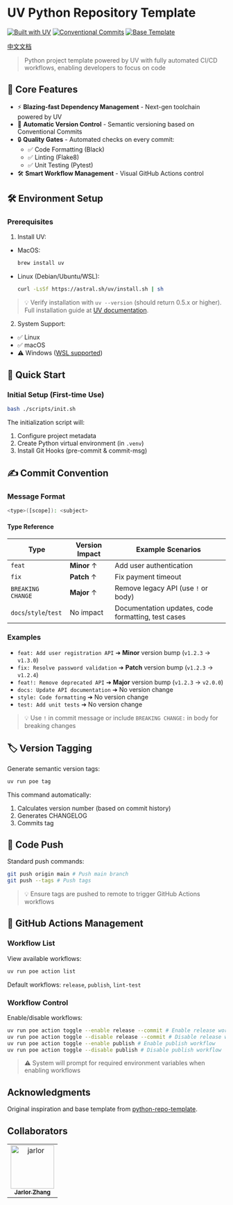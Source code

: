 # UV Python Repository Template

[![Built with UV](https://img.shields.io/badge/built%20with-uv-7966C7)](https://github.com/astral-sh/uv)
[![Conventional Commits](https://img.shields.io/badge/Conventional%20Commits-1.0.0-%23FE5196)](https://www.conventionalcommits.org)
[![Base Template](https://img.shields.io/badge/-base_template-blue?logo=github)](https://github.com/GiovanniGiacometti/python-repo-template)

[中文文档](README_zh.md)

> Python project template powered by UV with fully automated CI/CD workflows, enabling developers to focus on code

## 🚀 Core Features

- ⚡ **Blazing-fast Dependency Management** - Next-gen toolchain powered by UV
- 🤖 **Automatic Version Control** - Semantic versioning based on Conventional Commits
- 🔒 **Quality Gates** - Automated checks on every commit:
  - ✅ Code Formatting (Black)
  - ✅ Linting (Flake8)
  - ✅ Unit Testing (Pytest)
- 🛠️ **Smart Workflow Management** - Visual GitHub Actions control

## 🛠️ Environment Setup

### Prerequisites

1. Install UV:

- MacOS:
  ```bash
  brew install uv
  ```
- Linux (Debian/Ubuntu/WSL):
  ```bash
  curl -LsSf https://astral.sh/uv/install.sh | sh
  ```

> 💡 Verify installation with `uv --version` (should return 0.5.x or higher). Full installation guide
> at [UV documentation](https://docs.astral.sh/uv/installation).

2. System Support:

- ✅ Linux
- ✅ macOS
- ⚠️ Windows ([WSL supported](https://docs.astral.sh/uv/faq/#does-uv-work-on-windows))

## 🏁 Quick Start

### Initial Setup (First-time Use)

```bash
bash ./scripts/init.sh
```

The initialization script will:

1. Configure project metadata
2. Create Python virtual environment (in `.venv`)
3. Install Git Hooks (pre-commit & commit-msg)

## ✍️ Commit Convention

### Message Format

```bash
<type>([scope]): <subject>
```

#### Type Reference

| Type                  | Version Impact | Example Scenarios                                  |
|-----------------------|----------------|----------------------------------------------------|
| `feat`                | **Minor** ↑    | Add user authentication                            |
| `fix`                 | **Patch** ↑    | Fix payment timeout                                |
| `BREAKING CHANGE`     | **Major** ↑    | Remove legacy API (use `!` or body)                |
| `docs`/`style`/`test` | No impact      | Documentation updates, code formatting, test cases |

### Examples

- `feat: Add user registration API` ➔ **Minor** version bump (`v1.2.3` → `v1.3.0`)
- `fix: Resolve password validation` ➔ **Patch** version bump (`v1.2.3` → `v1.2.4`)
- `feat!: Remove deprecated API` ➔ **Major** version bump (`v1.2.3` → `v2.0.0`)
- `docs: Update API documentation` ➔ No version change
- `style: Code formatting` ➔ No version change
- `test: Add unit tests` ➔ No version change

> 💡 Use `!` in commit message or include `BREAKING CHANGE:` in body for breaking changes

## 🏷️ Version Tagging

Generate semantic version tags:

```bash
uv run poe tag
```

This command automatically:

1. Calculates version number (based on commit history)
2. Generates CHANGELOG
3. Commits tag

## 🔄 Code Push

Standard push commands:

```bash
git push origin main # Push main branch
git push --tags # Push tags
```

> 💡 Ensure tags are pushed to remote to trigger GitHub Actions workflows

## 🤖 GitHub Actions Management

### Workflow List

View available workflows:

```bash
uv run poe action list
```

Default workflows: `release`, `publish`, `lint-test`

### Workflow Control

Enable/disable workflows:

```bash
uv run poe action toggle --enable release --commit # Enable release workflow and commit
uv run poe action toggle --disable release --commit # Disable release workflow and commit
uv run poe action toggle --enable publish # Enable publish workflow
uv run poe action toggle --disable publish # Disable publish workflow
```

> ⚠️ System will prompt for required environment variables when enabling workflows

## Acknowledgments

Original inspiration and base template
from [python-repo-template](https://github.com/GiovanniGiacometti/python-repo-template).

## Collaborators

<!-- readme: collaborators,contributors -start -->
<table>
	<tbody>
		<tr>
            <td align="center">
                <a href="https://github.com/jarlor">
                    <img src="https://avatars.githubusercontent.com/u/53697817?v=4" width="100;" alt="jarlor"/>
                    <br />
                    <sub><b>Jarlor Zhang</b></sub>
                </a>
            </td>
		</tr>
	<tbody>
</table>
<!-- readme: collaborators,contributors -end -->
